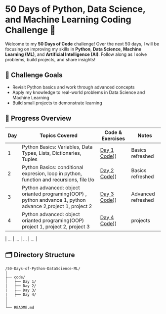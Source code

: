 
#  50 Days of Python, Data Science, and Machine Learning Coding Challenge 🎉

Welcome to my **50 Days of Code** challenge! Over the next 50 days, I will be focusing on improving my skills in **Python**, **Data Science**, **Machine Learning (ML)**, and **Artificial Intelligence (AI)**. Follow along as I solve problems, build projects, and share insights!

## 🎯 Challenge Goals
- Revisit Python basics and work through advanced concepts
- Apply my knowledge to real-world problems in Data Science and Machine Learning
- Build small projects to demonstrate learning

## 📅 Progress Overview

| Day | Topics Covered | Code & Exercises | Notes |
|-----|----------------|------------------|-------|
| 1   | Python Basics: Variables, Data Types, Lists, Dictionaries, Tuples | [Day 1 Code](https://github.com/NimraAslamkhan/python_coding_challenges))) | Basics refreshed |
| 2   | Python Basics: conditional expresion, loop in python, function and recursions, file I/o| [Day 2 Code](https://github.com/NimraAslamkhan/python_coding_challenges))) | Basics refreshed |
| 3   | Python advanced: object orianted programing(OOP) , python andvance 1, python advance 2,project 1, project 2  | [Day 3 Code](https://github.com/NimraAslamkhan/python_coding_challenges))) | Advanced refreshed |
|  4  | Python advanced: object orianted programing(OOP) project 1, project 2, project 3  | [Day 4 Code](https://github.com/NimraAslamkhan/python_coding_challenges))) | projects |


| ... | ... | ... | ... |

## 🗂 Directory Structure

```plaintext
/50-Days-of-Python-DataScience-ML/
│
├── code/
│   ├── Day 1/
|   ├── Day 2/
|   ├── Day 3/
|   ├── Day 4/
│   
│
└── README.md
